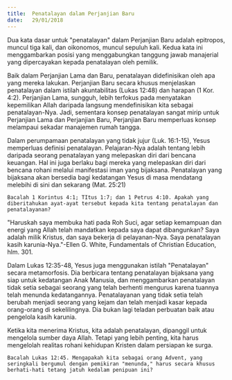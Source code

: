 ```yaml
---
title:  Penatalayan dalam Perjanjian Baru
date:   29/01/2018
---
```


Dua kata dasar untuk "penatalayan" dalam Perjanjian Baru adalah epitropos, muncul tiga kali, dan oikonomos, muncul sepuluh kali. Kedua kata ini menggambarkan posisi yang menggabungkan tanggung jawab manajerial yang dipercayakan kepada penatalayan oleh pemilik.

Baik dalam Perjanjian Lama dan Baru, penatalayan didefinisikan oleh apa yang mereka lakukan. Perjanjian Baru secara khusus menjelaskan penatalayan dalam istilah akuntabilitas (Lukas 12:48) dan harapan (1 Kor. 4:2). Perjanjian Lama, sungguh, lebih terfokus pada menyatakan kepemilikan Allah daripada langsung mendefinisikan kita sebagai penatalayan-Nya. Jadi, sementara konsep penatalayan sangat mirip untuk Perjanjian Lama dan Perjanjian Baru, Perjanjian Baru memperluas konsep melampaui sekadar manajemen rumah tangga.

Dalam perumpamaan penatalayan yang tidak jujur (Luk. 16:1-15), Yesus memperluas definisi penatalayan. Pelajaran-Nya adalah tentang lebih daripada seorang penatalayan yang melepaskan diri dari bencana keuangan. Hal ini juga berlaku bagi mereka yang melepaskan diri dari bencana rohani melalui manifestasi iman yang bijaksana. Penatalayan yang bijaksana akan bersedia bagi kedatangan Yesus di masa mendatang melebihi di sini dan sekarang (Mat. 25:21)  

`Bacalah 1 Korintus 4:1; TItus 1:7; dan 1 Petrus 4:10. Apakah yang diberitahukan ayat-ayat tersebut kepada kita tentang penatalayan dan penatalayanan?`

"Haruskah saya membuka hati pada Roh Suci, agar setiap kemampuan dan energi yang Allah telah mandatkan kepada saya dapat dibangunkan? Saya adalah milik Kristus, dan saya bekerja di pelayanan-Nya. Saya penatalayan kasih karunia-Nya."-Ellen G. White, Fundamentals of Christian Education, hlm. 301.

Dalam Lukas 12:35-48, Yesus juga menggunakan istilah "Penatalayan" secara metamorfosis. Dia berbicara tentang penatalayan bijaksana yang siap untuk kedatangan Anak Manusia, dan menggambarkan penatalayan tidak setia sebagai seorang yang telah berhenti mengurus karena tuannya telah menunda kedatangannya. Penatalayanan yang tidak setia telah berubah menjadi seorang yang kejam dan telah menjadi kasar kepada orang-orang di sekelilingnya. Dia bukan lagi teladan perbuatan baik atau pengelola kasih karunia.

Ketika kita menerima Kristus, kita adalah penatalayan, dipanggil untuk mengelola sumber daya Allah. Tetapi yang lebih penting, kita harus mengelolah realitas rohani kehidupan Kristen dalam persiapan ke surga.

`Bacalah Lukas 12:45. Mengapakah kita sebagai orang Advent, yang seringkali bergumul dengan pemikiran "menunda," harus secara khusus berhati-hati tetang jatuh kedalam penipuan ini?`